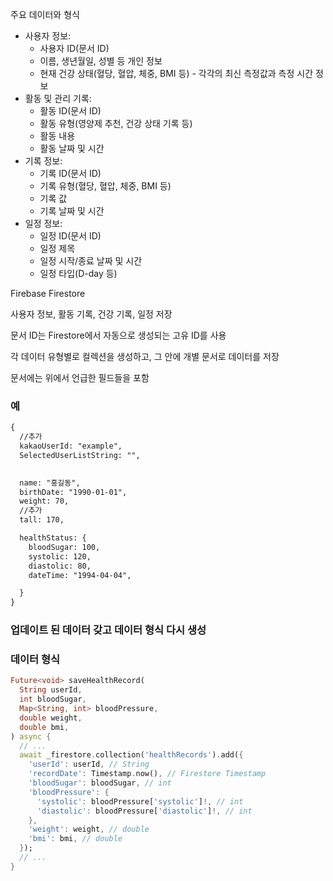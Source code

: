 주요 데이터와 형식


* 사용자 정보:
  *  사용자 ID(문서 ID)
  *  이름, 생년월일, 성별 등 개인 정보
  *  현재 건강 상태(혈당, 혈압, 체중, BMI 등) - 각각의 최신 측정값과 측정 시간 정보
* 활동 및 관리 기록:
  *  활동 ID(문서 ID)
  *  활동 유형(영양제 추천, 건강 상태 기록 등)
  *  활동 내용
  *  활동 날짜 및 시간
* 기록 정보:
  *  기록 ID(문서 ID)
  *  기록 유형(혈당, 혈압, 체중, BMI 등)
  *  기록 값
  *  기록 날짜 및 시간
* 일정 정보:
  *  일정 ID(문서 ID)
  *  일정 제목
  *  일정 시작/종료 날짜 및 시간
  *  일정 타입(D-day 등)

Firebase Firestore

사용자 정보, 활동 기록, 건강 기록, 일정 저장

문서 ID는 Firestore에서 자동으로 생성되는 고유 ID를 사용

각 데이터 유형별로 컬렉션을 생성하고, 그 안에 개별 문서로 데이터를 저장

문서에는 위에서 언급한 필드들을 포함

### 예

``` xml
{
  //추가
  kakaoUserId: "example",
  SelectedUserListString: "",
  

  name: "홍길동",
  birthDate: "1990-01-01",
  weight: 70,
  //추가
  tall: 170,

  healthStatus: {
    bloodSugar: 100,
    systolic: 120,
    diastolic: 80,
    dateTime: "1994-04-04",

  }
}
```

### 업데이트 된 데이터 갖고 데이터 형식 다시 생성


### 데이터 형식
``` dart
Future<void> saveHealthRecord(
  String userId,
  int bloodSugar,
  Map<String, int> bloodPressure,
  double weight,
  double bmi,
) async {
  // ...
  await _firestore.collection('healthRecords').add({
    'userId': userId, // String
    'recordDate': Timestamp.now(), // Firestore Timestamp
    'bloodSugar': bloodSugar, // int
    'bloodPressure': {
      'systolic': bloodPressure['systolic']!, // int
      'diastolic': bloodPressure['diastolic']!, // int
    },
    'weight': weight, // double
    'bmi': bmi, // double
  });
  // ...
}

```
